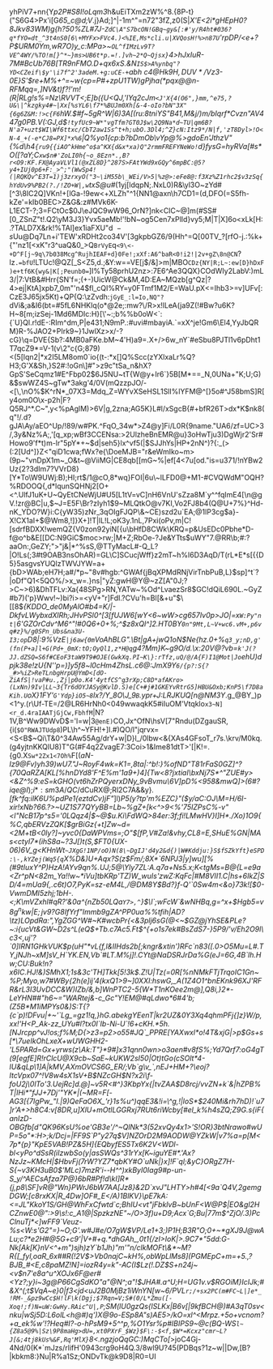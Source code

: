 yhPiV7+nn{Y*p2P#S8I!oLqm3*h&uEiTXm2zW%^8.{8P-t}(\"S6G4>Px\'i[G*65_c@d;V*.j}Ad;]\^|-1m^"=n72"3fZ,z0(S|_X'_E<2i*gHEpH0?8Jkv83WM)g{h?50%ZL#7J-`ZdC\A"S7bcON!GBq~gy&[:#'y/R4ht#036?q*fYO=dt_^3t4nS0[6\+MYFx>FVc4.)<%IE,Ms*cli.u|XVQosH!%>n87U`'rpDP/<e+?P$URM0Ym,wR7O)y_c:MPa>~`OL^fIMzLv9T?VE^4WY/%TO!m[}^*~}ms>UB6t*p.=!.]vh~2*Q~Qjsx}`4>hJxIuR-7M#BcUb76B[TR9nFMO.D+qx6xS.&N`IS$>A%ynbq"?YD<CZeif\$y'\i7f^2'3adeM.+g:uCE-+`abh$~c4@Hk9H,DUV*/Vz3$-0E}S'$re+M%+^=~w{cp=P#+zpU1TW)gPjha(*pqx@@n-RFMqq=,]NV&t)f?!'m!(R|RLg!s%=Nz\RVVT<;E]b({U<QJ,'IYq2cJm`<J'X{4(O6",}mm,^e75,?U&\|^kzgky4#~|Xx[%sYL6\f7*%BUJm0Xh[&-4-oIo?bN"3X"{6g6Z&M:!>c{F6`hW.$#f~5gR^W|6)3A[(ru:8tniYS"B41,M&j/)m/bIqrf*Cvzn"AV447g0PB.V(:GJ,d$`!tyfUc9~W*"vgTfm?GT0J$w\2Q9Na*d~TU|qm6B?N'a7+uzt$WI\Wf6ttxc/CbT2aw1Ss^t+h;ubO.3Dl4;^Z}cN:Itz9*/N|f,'zT8Dyl>!O<N-4_+(-e*CJ8=PX]*x%6`|Q%yo1_{cp:b?bDmOb\\vYp@%>gdoEn'JthzV"{%d\h4`{ru9{{iAO^kHme^o$a^KX{d&x*xa)Q"2rmmFREFYNeWo!`d}fysG=hyRVa[#s*O([?aY;C`xw$n#'ZoLI0h{~o_8Ezn*.,B?r<O9:KF.FX@AyaVLVl1(@xZL8D}^287S>FAtYWd9xGQy^6mpBC:@5?y4+IUj0p6+F:_>^;"(WwSp4!(|RQKQv^E3T=1)j3zrxyO("3~\iM55b\_WEi/V>5|%z@>:eFe8@:f3Xz%Z1rhc2$v3zSq{hYdUv9%PB2(?./!ZO+W|,w`txS@u#_(1yj[ldqpN;.NxL0)R&\yl3O~zYd#[^3\8IC2Q]VKn!+[lGa-!9ew<+XLZh"^1{NN1@axn\h7CD1=(d,DFO(=S5fh-kZe'=kIb0BEC>Z&G&:z#MVk6K-L1ECT-?;3=FCtOc$0J\eJQC9wW96_OrN?]nk<ClC~@]m(#SS#[0_ZSnZ"t!.Q2\yM3J3}Yvx5aeMb!'!bN~og5Cen7xPlId}vy5;M|T|X]6o<xLk[H:.?TALD7X&rk!%TAl]ex1iaFXU"d$~-s$Uu@Dq7Ln+i'TEW'xRDHt2co34V'[3gkpbGZ6/9(Hh^=Q[00TV_?[rfO-j.:%k+{"'nz1[<xK"r3^uaQ&0_>Q`BrVyE`q`<9\<-+D^F[j~9q\7b038Mcg^RujhIEAF+d}0Fe!;xXf:A6^baR<0!i2!|2v+gZ\8n@CN`?lz`.=bfU`!LTUc!@QZ[_S<Z5,d.;&Y:w==VE[j$/&]>m|MBO`CDz{NY|R;L~:ew[D}hDxF)e+tf6K{wy&|K[;Peunb0=`]I%Ty58prhU2nz>:7E6^Ae3QQX}COdWIy2LabV:)mL3/|7:VtB&#Hrr{SN'f=;(+-)UicW@Ck&M,4D:EA~MQzb[g^Qz|?4>ej|KtA]xpb7_0m"'n4$fl_cQI%RY=y0FTmf1M2/E=WaU.pX<=Ihb3>=v]UFv[:CzE3J65jx5Kt)+QP{Q:\zZvdh:`jGyE_:l=Io,NQ"?`dVi&;a&I6(bt=#5fL6NHKlq(o*@2e;:mw<?NR|rq)="wKS+dt{JjM{6"I*u=.ncC~D=o#A]{'-aa.cC!jHyB~4[iI#wj1j9*YjiB=e1:9zRrn!&7^Q4:%m]vk+.,1Qes4pHT-6$axz{zw'_ulcf%xJU,cJdr&{G){f^(Dy->?\/R>x!lLeA(ja9Z(!#B<z5cv4/H2"2i/GU1>w?u6K?H~8[m;izSej-1Md6MDIc:H}[\'~:;b%%b0oW<`:{`U}Ql.r!dE-:RIm^dm,P|e431;N9mP.:#uvi#mbayiA.`=xX^je!Gm6\<xyZh(9R[A(>El4,YyJbQRM}R-%JAO2+PIrk9~}1Jwl<pg6";%p2NNra&\;yGrKmYTo~i__H28]*]7@UYVQ;p^yC$IkHb]zp=(`uM'9G4EWRW-/dNi~sBi|,',1XvQ.J.Ug2bM$?AN>Xz>x/-?cG}\q=DVE{Sb?:4MB0aFK<YDTQt/IM@<hkpE5+$@iS8cX1`0vSLBT`d9N1ide+GT)n5&S?$;-'jNT"h=2vz6M,^i05]iwMZp$q~14Lzdi;ByC0h?xv`bdIpi5_8Q1YWO$*>e.bM~4'H)a9=.X+/>6w_nY`#eSbu8PJTl1v6pDht1T7qcZ9*=V-1(v\2"c{G;879)<(5[lqn2|*x2I5LM8om0`io{(t-:*x[]Q%Scc(zYXlxaLr%Q?H3;G'X&Sh,}S2#:!oGn\]#">z9c"tSa_n&hX?GpS'SeCqmz1#E^Fbp02$6J5NU~tT{W@y+Ir6`}5B[M*==_N,0UNa+"K;U;G)&$swWZ4S~gTw*3akg'4/0V(mQzzpJO/-<[\,\nO%$K^rN*_07X3=Mdq_Z=WYvXSeHSL1SlI%lYFM@^[}5o#^J58bmS]R[y4om0O\x-p2h|F?Q5RJ^*.C~",y<%pAglM)>6V|g,2z<R<gj2@DFvLb.N#I0,602|R&Xw6,S77^vwP'O(ru6qv,TQEBJR[VL)cW;KtHC|tRJ'Afk4]1""C-JBh7[@G=3[Ji*MiWHHmM'to?pF(kKI)Ea1'(G5Wd}0BK/aa>na;AG5K}L#l/xSgcB{#+bfR26T>dx*K$nk8(q"!/.d?gJA\Ay/aEO^Up/!89/w#PK.^FqO_34w*>Z<s5f?!\GoG^-a=K`.,:{\sFrVtQIRWY9L.PbQD6u>4@y]Fi/L0R{9name."UA6/zf=UC>3/,3y&Nz%A;,'[q_xp;wBf3CCENsa:>2UlzheBnEMR@u}3oHwTju3)DgWjr2'Sr#Howo9'f*t)m-lr"5pY*+~$d|seh5}lx^vf5(|$SJJhYs|HP+2nN^)?{:_(>(:2[Ud^]}Z<"qiD1cwa;fWx?e{\DoeMJB="r&eWmIko~m>(9p~"vnDpX1m~_O&t~@ViiMG|CE8qb[[mG~%|ef[4<7u[od."is=u371/!nYBw2Uz{2?3dIm7?VVrD8}[Y*To\W9UWj:B);HI;rt$/1@cO,8*wq}FOI|6u\~lLFD0@+M1-#CVQWdM"OQH?%RDOOQ{,d*lqunSQH<MTw?7o}<AUj3~z)H/iRARjFEy>Nj2[O+<^.UlfJ1uK+U~QyEtCNeWjU#U5[L1tV=vC]nH6VnU'sZza8M`y^<AR^,4_U`ZalT\Ytq1R`=mrHvtvj"d!2ZMhY`^NU2!l"3'x>^fqImE4[\n@gV.!zr@BC|u,$~J=E5F\Br?zIyh1$9~MLQtkO@v7KI,Vo2FJ8b4(Q@U+7%}^Hd-nK_YDO?W}i:C{yW35)zNr_3qOIgFJQP\&~CE)szd2u`EA;@1<AMc3'egN;yw//O2@B|7t=$UBf9IXh5!V8n*=a8ro!);tor({=A|T>lP3cg$a}-X!CX1aI+$@Wm8,!]}X+]!T|lL!L;oK3y.1nL,7Pxi(oPv,m|C![sdrfBDXX!wemQZ{V0zon92yiN[{u\bHfD8CWk\<O|VM}074}9S2"KP&l3[]<@(szXxsI)0}QZ1C4A)c_X@?1.X.uHP\~e7'/6AafrDb#^bc?cK}*><b2ZD!KnjejR!>KRQ=p&UsEDc0P<p(a-L#<G2tY4BXm?Y2wGzjv"5nA7dt@ae5;w{pp]coC(hWJ;SjlQn'to/8jIm;]*v>bhe*D-f@o^b&E[[DC:N9GiC$moc>rw;|M+Z;RbOe-?Je&YTts$uWY"7.@RR\b;#:?aaOn:,GeZY;">"j&|*^%sS,@TTyMacL#-Q_L?|O!Ls(;3#t9OAB3nsOhAR)=GL\C]SCucjWff}z2mT~h%l6D3AqD/T(rL*E*s[{{D5}5asgvsYUQlzTWVJYW=a+{bD>WAb;eH7H;a#/*p~"8v#hgb:^GWAf{jBqXPMdRNjVirTnbPuB,L}$sp]^t`?|oDf"Q1<5QO%/>x_w=.}ns|"yZ:gwH@Y@~zZ[A"0J;?>C~>6)&DhTFLv:Xa{48SPg>RN,YATw~%Od^LvaezSr8$GC!dQiL690L.~GyZ#b7)('p}Wwv!~)bi?i>=<yV+"r]FdI.?CVu'h=Bl[&+u"$\[[8$*{KDDO_de0MyAlO#b4=K/|-DkfvLWybxdXlRh;JHvPSl0^[3[fUJW6[wY<6~wW>cg657Iv0p>JO|=x`W:Py"nt|`6'GZOrCdv^M6^"!#0Q6+0+%;^$z8xQl^]2.HT0BY`0n"9Mt,L~V+wc6.vM+,p6vq#z}%/g0SPn_Ubs&na3U-I3;op`D8|:9%VzE`|j6aw{0m`VoAhBLG".\Bt|gA+jwQ1oN$Ne{hz.0+%`q3_y;nD,g'(fn(P+a]l+G(Pd+_0mX:tO;OyQl1,z*H@q`g4?Mm}K~g9O/d.\x:20V@?vb=`k'J(?JJ.dZSQ=S6f#CEoF3taW9T9#OJE(GwkXq.PI~K\}:rTfz,uQ/@/A{F)I1@Mot|Jo`ehU)dpjk38e!zU{N''p=)]y5f8~l0cHm4ZhsL.c6@:JmX9Y`6/{p?:S{?_#>%iZ>ReTLnbgHrpU@YmD<[dO-ZiAfS|!vaP#u.,Zj|p0o.K4'4ytfCS^g3rXp;C8D*afAKro>(LxNn)9Iv|LL~3{Tr6dOYJASy@KvlD.S)e[C+#j#1GKEYvRtrG5]HBU&Oxb;KnP5\f7D8aKih.U`oX}1FY'`G'Ydp}iO5~8`lx?/Y_8O\J_9`B`.ypr+J:LRJKUQ[n@NM3Y*.g_@BY_)p<1^y.(r\Uf-TE=/2@LR6HrNh0<049wwaqkK5#iIuOM'Vtqklo`x3~N]<r_d.4raIAATjGjCw,FbhfM`|N?1V,B^Ww9DWvD$='l=w|3`@enE)`CO,Jx^OfN\hsV[7"Rndu(DZgauSR,{i(`$O"RWAJTUdp8`)PL\h^~YFH!+]I.#)QO/l"jqrvx=<S<B$~Qi\T&0^34Aw55Ag/drY+w|D}l_/0lbw<&{XAs4GFsoT\_r7s.\krv/M0kq.(g4yjtnKKQlU8)T"G(#F4q2ZvagE7:3Coi>1&Ime81dtT>'[|K!=.{g0.X`Sw*2Zx1<7Oh%`F[(_aN-Iz9@Fv)yh39)wU7."J~RoyF4wk=K1=,8ta|:^b!:}%ofND"T81rFaS0GZ]^?{70QaRZA[KL[%hnDYd8'F^E%m'1a9+)4]{Tw<8?jxtiaI\bxNj7S*^"ZUE#y><&Z^%9:eS=kGHO(vt6hZrPQyerxDNy_9vBvmu\6V]pD%<958&mwQ]\>(6#?iqe@I_);$i*:sm3A/QC$/dCuRX@;Rl2C7A&&y}_.[fk^fq:ilK6U%pdPe1{eztdCv)jF"_]l)_P5(y?tp'm%EZC}"($y/aC:OJ\M=H/6I-xir!xNb?66.?>~UZ1S77QYyBB=Lb~%gZ+[k<^>9<%'75IZPsC%-v"<l"NcB17p^s5='0LQqz4|$*~@$u.Ki\FdWQ>8*4er:3f;fi!LMwHV}_I]H*./Xo)1O9{%C,qbERVzZQK[$grBiGz{+t_]Zw~d=\<2M+tB<0ly?]~yvc0{DaWPVms=;O"$[fP,V#Za!&vhy,CL8=E,SHuE%GN|MAs<ctyl7*(ihS8a~?3J[)t(S,$FT0{UX-06)6V_g<KHnWt`~JXgG!1NP/oO)N(8\~DgIJ'd4y2&d{)|W#Kddju:}S$fSZkYft}eSPD:\-,kYZej(Wq5{q`X%D&)U+Aqx?S(z$Fm/;8X*`6NPJ3|y]wu][%(#9tIuxY^P)HzA!AYv9qn%.UJ;5@\Yly7ZL:A.q7a+Ns5.x;K<tgMs=B@{L=e9a<Zr^pN<82m_Ya!!w~*iVu]tbKRp'TZ)W_wuIs'zwZ:KqFc|#M8VlI1.C|hs+6IkZ|SD/4=mUa9{,.c6t)O7,PyK=sz-eM4L,/@DM8Y$Bd?}f-Q'`0Sw4m<&o}73k![$0-VwmDMI5zhj;1bH-.<;K\mVZxhl#qR?'&0a^{nZb50LQa`Y7>,^`}$\l`;wFcW`&wNHBq,g=^x+$*Hgb5=v8$g^nkw|E;jv9?G8If%|<'qd=)s1nLBN)T{p"fN.T6Vq)+LtUNL&6H{7Yrd^f^\.7B4|22"45s':7\VP:}vFdN#j=4Tv(EuEy;;/*;_j#!6-.kq#'>ffp\}cxr&N(d^(HIADueSMb5~[TR"Zxl9VU\X)\@r&\(:GC6_%^LQ.Y(nTbLr=+|`&rkV8,MD3GjLB3"L*|v]h)>#Y#kKMTnSIEd4e&3|4\nYhE6BW8$}k[iP:UP8oL@_!fP9VTr~{x:/csAuUi71x?X8BPt\RV.8pFiDu]hG,a)(dox^;/;QI17+0#`Z!?r"p9/o6]%nd-Ed}!M?Lx!'Cc7xT=9PZoasNBVE'9uXmDUf\[@4RF%qB,U]2.IT[nd30_QYt`T:wtAs|w{j/~o>]h/<yqt9D52[6#=@M_\U3pEpa^UB:Sci?;{m\R2tn|n8q?xn_MeQY]Qk[kZ8BXyTy(I|PqhU$!!>[)Q5'|{'h:%Q>q5~DCqOHF<-_&D~}2a(/s3Z8p.via/38\zY7]=vj-YZ!+E8vRvS\"_]ldXeXOLnL,PppZ7tIA=?&LAEP7r!ieSDD\/;|%#my~h-WggeJF5[G*{7a\R!~kbQk%S!Ur-$l1X0Ak7dV;Hom8ax4v#.BC.j_$z<R3eR!y1NLs<HU&Wh^kSq}qw>*kYPAE%4)1l;n@7Q{1e?#qE$E"eG(7RKG4EJ5J?rwkarP07,xjQ>Nk6(q:;zJeQWCtg@KYo3Z7~JGl\\Z=f(=x\(H?ORw4k=#fQH@y0msG)~3&dpG~i>04)0dz$&bhl=ROZl?D=s>+2tX8gCJ4?C%5vjJ>RlSN0y^Aij9\|=oW!3!}wc:70'dIY@'O9GuN]?V<ui|3#JzRMzP?*IPk0c8e@d~6ovlv/8pj`L3(uEE/+na91[5#wj*|c42h;7-?NtAbEpS"e{f_yE]='UMOk!I^bXu2r6xK+YHr"<Az=r&7VIpn4#!R<J!lO0#;Q3f8>~5Ih:e%Hfjv&H3}I|y?YN'nCQTJggsA[HO"n1xEP8I0O_wc,*mUwkQR7*5$EY|e2\O4?i?&nZpuW~$"|sq.l-%uHUd,4F:/@}7}=[Vab#@`v!gvd0O)odc~pQ$Yrf"*Immb9gZA^PP0ua%*%tfih|AD?\tz)LOpdRa:",YgZGG^W#~K#wcbPr{<&3plj6sG(@<~$GZ@jYhSE&PLe?~:i{ucVt&GW~D2s^L(eQ$+Tb.c7Ac5.Ft$^{+o1s7ek#BsZdS7-}5P9/'v/Eh2O9l\c3<,uj'?`0]IRN1GHkVUK$p(uH"*vL{f,l&IIHds2b[;kngr&xtin')RFc`n83([.0>O5Mu=L#.TY,jNJh~xM]sV_H`YK.EN,Vb`#LT.M%j]!.CYt@NaDSRJrDa%G(eJ=6G,4B`lh.Hw;CU:Buk!n?x6IC.HJ!&)SMhX1;1s&3c'TH]Tkk[5!3k$.Z!U|Tz(=0R[%nNMkFTjTrqoIC1Gn~%P;Myo,w7#WBy{2h(e]ij'4(kxQ1>9~]0XXI:hswG,_A(1Z4O1^bnEKnk96XJ'RFR&rL3I3UvDCC&W)IZb/&,b]WnPTC2-5{W*T1nKOee2m@],Q8i,}2*-LeYHN##"h6~="WARtej&-c_Gc"Y!EM@#qLdwo*6#4'b;(Z5B*M1iMPYs0&)S:T{?{c`p)!DFvu|+~'`Lg_=gz1!q,}hG.abekgYEenT|kr2UZ&0Y3Xq4qhmPFj{]z}W/p,xx!'H<P_Ak-zz_UYu#l?tx0I`Ib-Ni-U`!6+cKH.*5h.[NJrcpp^vJ!os;f%M;D{>z3=p2>o55#JQ`_PPRE[YAXwxl*o!4T&xjG|>p$Gs+s[*\7ueIkOhLxeX+wUWGHH2-'L5PARd=Gx+yrws(z\Ak:T"}*9#]x31qnn0wn>o3aen#v8fS%;Yd7Qrf7:oG4gT(9[egfE]R!rClcU@X9cb~SaE~kUKW2sI50|Ot)tGo(cSOlt*4-IU&qLp\1]A|kMV,AXmOVCS6G_ER/;Vb`g\v_`,nEJ+HM+?\eoj?ItcVpx07^!V8w4sX1sV+B$NZcGH$N?x2i\f-foU2j\0lTo'3.UejRc]d.@]~v5R<#^}3KbpYx{|tvZAA$D8rcj/vvZN+k`&|hZPB%T|IHi*"fJJ+7Dj'"YK*|(~MR=F[-AG3[{7lgPw_"I.|9)QeFaO6X_'r}1s%u^)qqE3&!i=\^g,!|loS*$240Mi&rh7hD)!`u7]r'A+>h8C4:v[8DR,u]XlU+mOtlLGGRxj7RUt6riWcby[#el_k%h4sZQ;Z9G.s{iF{anIzD-OBGfb[d"QK96KsU%oe'GB3e'/^~QlNk*3(52xvQy4x1>'S!OR}3btNrawo#wUP=5o"*:H>;k/Dcj=|FF9S`P"y27q$V]NZOrD2M9AODW@YZkW|v7%a=p[M<7p*{p}"KpE5VAB!PZ&5H]{EQbyfES5Tx6K2V<WDl-bl<yPo^dSsR(iIzwbSo(y|asSWQs^31rYx[K~iguYE#*.'Ax?NzJz~KMcH|$HbvFj(7rW?YZ7*qbKY#O`uNk|}x]!F`ql;&yC}ORgZ7H-S{~v3KH3uB0$'MLc)7mzR'i--H^^)xkByI0Iag9#p-un-S_y/^AECsAfza7P@}6bR#Pf!d\kI]R*{j,p8\SF]vR@"Wn}PWrJ6bW7AA[Jz8}&2D`xvJ"LHTY>h#4[<9a`Q4V,2gemgDGW;[c8rxKX|R_4Dw]OF#_E</A)1BlKV}\pE7kA:<=JL"KkoY1S/GH@WhFxCfwtd`c;BhIU<vt"jFbklvB~bUnF<W@P$|EO&gl2HCZnwE0@":>9\s!:c_A1@|SpzkzNE"~/O>3f)u+D9;Acx`G;Bu|77m$^ZjO/.3)PcClnuTj*<]wFF9`Veuz-%s<W:s'G2"=}~O;G'.w#J#e/O7gW$VP/Le1+3;)P1H;B3R"O;0+~*gXJ9J@wALu;c?*e2H#@5G+c9'|V+#+q.*dhGAh_,0t1{/zI>IoK|>.9C7*"5dd:G-Nk[Ak[K}nV<^+m")sjh)zY`b1Jh)"m'"n/clkMOFt\&*~M?R{[_fyl,oaR_6x##R(!2V$>Vb0najC~kH%,obWpLlMs8](PGMEpC+m=+5.,?BJB_#<E,c8paMZ!N]=iozR4y=k"-AC(I$Lz(!.DZ$S+n24j~<v$n7'e8a^u^XOJx6F@er#<Yz?;y}i~3g@P66CgSdKO"a"@N^;a"!$JHA#.a^U;H=UG1v.v$RGOiM}IcIJk;#&X^(;t$VqA~e}0|f3<jd<uJ2B0MjBz1iWnYN[w~6/PVL`r;/+sx2PC(m#FC~L|]e*_!RM-_&pz9wCc$H!lF\k(Dgj;$7Rqn=V;S#(0/L*Zmu([-Xoq!;f)N=uW:GwHy.RAic^U|,P`;SM(lU0gzQs{lSLKx|B6v[|9kfBCH@)#A3qT0sv<nku|wSj5D:*L6olL\<h@#)q')X@9o-ESp8A"s)<zA>AE5>/kO=xl^<Mrpz.+5o+vcnom?+a_ek%w'!?Heq#I?-o-hPsM9+5^^p,%O1Ysr%p#IBIPS9~@c(BQ-WS`l~{Z8a5@9%|Sz\9P8maHg>dU=,xt0PXrF_$Wz}$F\:-$<f,$W*=Kcxz"cmr~L?J[&;4tj8kUs%&F,Rq'MlX}`8<.ngzjoQqG*C:*)MqCTo[_>joC4Gj-4Nd/0(K*`mJzs/rlifH'0943crg9oH4Q.3/8wl9U?45(PDBqs?1z~w||Dw,[B?|kbkm8:}Nu|R%a1Sz;ONDvTk@k9D8|R0=UI